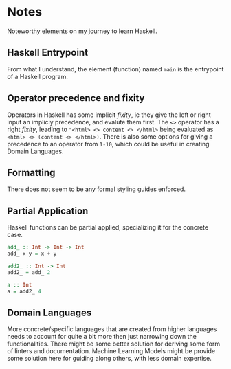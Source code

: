 # Notes

Noteworthy elements on my journey to learn Haskell.

## Haskell Entrypoint

From what I understand, the element (function) named `main` is the entrypoint of a Haskell program.

## Operator precedence and fixity

Operators in Haskell has some implicit _fixity_, ie they give the left or right input an impliciy precedence, and evalute them first. The `<>` operator has a right _fixity_, leading to `"<html> <> content <> </html>` being evaluated as `<html> <> (content <> </html>)`. There is also some options for giving a precedence to an operator from `1-10`, which could be useful in creating Domain Languages.

## Formatting

There does not seem to be any formal styling guides enforced.

## Partial Application

Haskell functions can be partial applied, specializing it for the concrete case.

```haskell
add_ :: Int -> Int -> Int
add_ x y = x + y

add2_ :: Int -> Int
add2_ = add_ 2

a :: Int
a = add2_ 4
```

## Domain Languages

More concrete/specific languages that are created from higher languages needs to account for quite a bit more then just narrowing down the functionalities. There might be some better solution for deriving some form of linters and documentation. Machine Learning Models might be provide some solution here for guiding along others, with less domain expertise.
